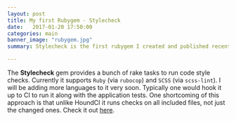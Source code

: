 ```yaml
---
layout: post
title: My first Rubygem - Stylecheck
date:   2017-01-20 17:50:00
categories: main
banner_image: "rubygem.jpg"
summary: Stylecheck is the first rubygem I created and published recently.

---
```


The **Stylecheck** gem provides a bunch of rake tasks to run code style checks.
Currently it supports `Ruby` (via `rubocop`) and `SCSS` (via `scss-lint`). I will be adding more
languages to it very soon. Typically one would hook it up to CI to run it along with the application tests.
One shortcoming of this approach is that unlike HoundCI it runs checks on all included files, not just the
changed ones.
Check it out [here](https://github.com/soumyaveer/stylecheck).

